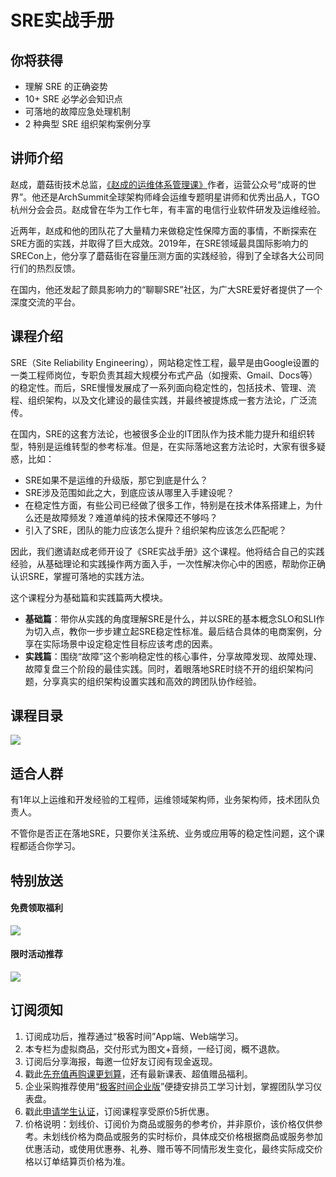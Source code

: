 # SRE实战手册

## 你将获得

*   理解 SRE 的正确姿势
*   10+ SRE 必学必会知识点
*   可落地的故障应急处理机制
*   2 种典型 SRE 组织架构案例分享

  

## 讲师介绍

赵成，蘑菇街技术总监，[《赵成的运维体系管理课》](https://time.geekbang.org/column/intro/63)作者，运营公众号“成哥的世界”。他还是ArchSummit全球架构师峰会运维专题明星讲师和优秀出品人，TGO杭州分会会员。赵成曾在华为工作七年，有丰富的电信行业软件研发及运维经验。

近两年，赵成和他的团队花了大量精力来做稳定性保障方面的事情，不断探索在SRE方面的实践，并取得了巨大成效。2019年，在SRE领域最具国际影响力的SRECon上，他分享了蘑菇街在容量压测方面的实践经验，得到了全球各大公司同行们的热烈反馈。

在国内，他还发起了颇具影响力的“聊聊SRE”社区，为广大SRE爱好者提供了一个深度交流的平台。

  

## 课程介绍

SRE（Site Reliability Engineering），网站稳定性工程，最早是由Google设置的一类工程师岗位，专职负责其超大规模分布式产品（如搜索、Gmail、Docs等）的稳定性。而后，SRE慢慢发展成了一系列面向稳定性的，包括技术、管理、流程、组织架构，以及文化建设的最佳实践，并最终被提炼成一套方法论，广泛流传。

在国内，SRE的这套方法论，也被很多企业的IT团队作为技术能力提升和组织转型，特别是运维转型的参考标准。但是，在实际落地这套方法论时，大家有很多疑惑，比如：

*   SRE如果不是运维的升级版，那它到底是什么？
*   SRE涉及范围如此之大，到底应该从哪里入手建设呢？
*   在稳定性方面，有些公司已经做了很多工作，特别是在技术体系搭建上，为什么还是故障频发？难道单纯的技术保障还不够吗？
*   引入了SRE，团队的能力应该怎么提升？组织架构应该怎么匹配呢？

因此，我们邀请赵成老师开设了《SRE实战手册》这个课程。他将结合自己的实践经验，从基础理论和实践操作两方面入手，一次性解决你心中的困惑，帮助你正确认识SRE，掌握可落地的实践方法。

这个课程分为基础篇和实践篇两大模块。

*   **基础篇**：带你从实践的角度理解SRE是什么，并以SRE的基本概念SLO和SLI作为切入点，教你一步步建立起SRE稳定性标准。最后结合具体的电商案例，分享在实际场景中设定稳定性目标应该考虑的因素。
*   **实践篇**：围绕“故障”这个影响稳定性的核心事件，分享故障发现、故障处理、故障复盘三个阶段的最佳实践。同时，着眼落地SRE时绕不开的组织架构问题，分享真实的组织架构设置实践和高效的跨团队协作经验。

  

## 课程目录

![](https://static001.geekbang.org/resource/image/7f/f1/7f112814ffb26d07b96c20a094b430f1.jpg)

  

## 适合人群

有1年以上运维和开发经验的工程师，运维领域架构师，业务架构师，技术团队负责人。

不管你是否正在落地SRE，只要你关注系统、业务或应用等的稳定性问题，这个课程都适合你学习。

  

## 特别放送

#### 免费领取福利

[![](https://static001.geekbang.org/resource/image/b0/9b/b01d6e3d17b9708b70b81ce043e4e69b.jpg?wh=1035x360)](https://u.geekbang.org/subject/intro/1000861?utm_source=zhuanlanxiangqingye&utm_medium=app&utm_term=appzhuanlanxiangqingye&gk_cus_user_wechat=university)  
  

#### 限时活动推荐

[![](https://static001.geekbang.org/resource/image/67/a0/6720f5d50b4b38abbf867facdef728a0.png?wh=1035x360)](https://shop18793264.m.youzan.com/wscgoods/detail/2fmoej9krasag5p?dc_ps=2913145716543073286.200001)

  

## 订阅须知

1.  订阅成功后，推荐通过“极客时间”App端、Web端学习。
2.  本专栏为虚拟商品，交付形式为图文+音频，一经订阅，概不退款。
3.  订阅后分享海报，每邀一位好友订阅有现金返现。
4.  戳此[先充值再购课更划算](https://shop18793264.m.youzan.com/wscgoods/detail/2fmoej9krasag5p?scan=1&activity=none&from=kdt&qr=directgoods_1541158976&shopAutoEnter=1)，还有最新课表、超值赠品福利。
5.  企业采购推荐使用“[极客时间企业版](https://b.geekbang.org/?utm_source=geektime&utm_medium=columnintro&utm_campaign=newregister&gk_source=2021020901_gkcolumnintro_newregister)”便捷安排员工学习计划，掌握团队学习仪表盘。
6.  戳此[申请学生认证](https://promo.geekbang.org/activity/student-certificate?utm_source=geektime&utm_medium=caidanlan1)，订阅课程享受原价5折优惠。
7.  价格说明：划线价、订阅价为商品或服务的参考价，并非原价，该价格仅供参考。未划线价格为商品或服务的实时标价，具体成交价格根据商品或服务参加优惠活动，或使用优惠券、礼券、赠币等不同情形发生变化，最终实际成交价格以订单结算页价格为准。
